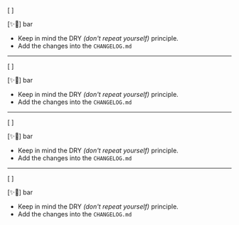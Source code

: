 [ ]

[✨🌱] bar

-   Keep in mind the DRY _(don't repeat yourself)_ principle.
-   Add the changes into the `CHANGELOG.md`

---

[ ]

[✨🌱] bar

-   Keep in mind the DRY _(don't repeat yourself)_ principle.
-   Add the changes into the `CHANGELOG.md`

---

[ ]

[✨🌱] bar

-   Keep in mind the DRY _(don't repeat yourself)_ principle.
-   Add the changes into the `CHANGELOG.md`

---

[ ]

[✨🌱] bar

-   Keep in mind the DRY _(don't repeat yourself)_ principle.
-   Add the changes into the `CHANGELOG.md`